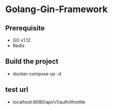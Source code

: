 # Golang-Gin-Framework

## Prerequisite
- GO v1.12
- Redis

## Build the project
- docker-compose up -d

## test url
- localhost:8080/api/v1/auth/throttle